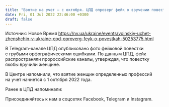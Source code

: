 ```yaml
---
title: "Взятие на учет — с октября. ЦПД опроверг фейк о вручении повестки женщине"
date: Fri, 01 Jul 2022 22:46:00 +0300
draft: false
---
```

Источник: Новое Время https://nv.ua/ukraine/events/voinskiy-uchet-zhenshchin-v-ukraine-cpd-oproverg-feyk-o-povestkah-50253775.html


 В Telegram-канале ЦПД опубликовано фото фейковой повестки с грубыми орфографическими ошибками. По данным ЦПД, фейк распространяли пророссийские каналы, утверждая, что повестку якобы вручили женщине.

В Центре напомнили, что взятие женщин определенных профессий на учет начнется с 1 октября 2022 года.

Ранее в ЦПД напоминали:

Присоединяйтесь к нам в соцсетях Facebook, Telegram и Instagram.
